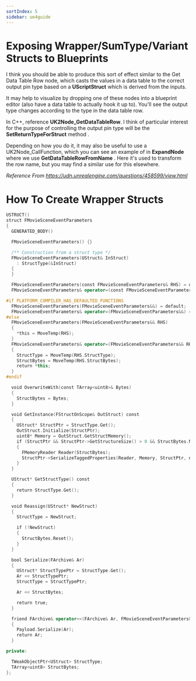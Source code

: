 ```yaml
---
sortIndex: 5
sidebar: ue4guide
---
```


# Exposing Wrapper/SumType/Variant Structs to Blueprints

I think you should be able to produce this sort of effect similar to the Get Data Table Row node, which casts the values in a data table to the correct output pin type based on a **UScriptStruct** which is derived from the inputs.

It may help to visualize by dropping one of these nodes into a blueprint editor (also have a data table to actually hook it up to). You'll see the output type changes according to the type in the data table row.

In C++, reference **UK2Node_GetDataTableRow**. I think of particular interest for the purpose of controlling the output pin type will be the **SetReturnTypeForStruct** method .

Depending on how you do it, it may also be useful to use a UK2Node_CallFunction, which you can see an example of in **ExpandNode** where we use **GetDataTableRowFromName** . Here it's used to transform the row name, but you may find a similar use for this elsewhere.

*Reference From <https://udn.unrealengine.com/questions/458599/view.html>*


# How To Create Wrapper Structs

```cpp
USTRUCT()
struct FMovieSceneEventParameters
{
  GENERATED_BODY()

  FMovieSceneEventParameters() {}

  /** Construction from a struct type */
  FMovieSceneEventParameters(UStruct& InStruct)
    : StructType(&InStruct)
  {
  }

  FMovieSceneEventParameters(const FMovieSceneEventParameters& RHS) = default;
  FMovieSceneEventParameters& operator=(const FMovieSceneEventParameters& RHS) = default;

#if PLATFORM_COMPILER_HAS_DEFAULTED_FUNCTIONS
  FMovieSceneEventParameters(FMovieSceneEventParameters&&) = default;
  FMovieSceneEventParameters& operator=(FMovieSceneEventParameters&&) = default;
#else
  FMovieSceneEventParameters(FMovieSceneEventParameters&& RHS)
  {
    *this = MoveTemp(RHS);
  }
  FMovieSceneEventParameters& operator=(FMovieSceneEventParameters&& RHS)
  {
    StructType = MoveTemp(RHS.StructType);
    StructBytes = MoveTemp(RHS.StructBytes);
    return *this;
  }
#endif

  void OverwriteWith(const TArray<uint8>& Bytes)
  {
    StructBytes = Bytes;
  }

  void GetInstance(FStructOnScope& OutStruct) const
  {
    UStruct* StructPtr = StructType.Get();
    OutStruct.Initialize(StructPtr);
    uint8* Memory = OutStruct.GetStructMemory();
    if (StructPtr && StructPtr->GetStructureSize() > 0 && StructBytes.Num())
    {
      FMemoryReader Reader(StructBytes);
      StructPtr->SerializeTaggedProperties(Reader, Memory, StructPtr, nullptr);
    }
  }

  UStruct* GetStructType() const
  {
    return StructType.Get();
  }

  void Reassign(UStruct* NewStruct)
  {
    StructType = NewStruct;

    if (!NewStruct)
    {
      StructBytes.Reset();
    }
  }

  bool Serialize(FArchive& Ar)
  {
    UStruct* StructTypePtr = StructType.Get();
    Ar << StructTypePtr;
    StructType = StructTypePtr;

    Ar << StructBytes;

    return true;
  }

  friend FArchive& operator<<(FArchive& Ar, FMovieSceneEventParameters& Payload)
  {
    Payload.Serialize(Ar);
    return Ar;
  }

private:

  TWeakObjectPtr<UStruct> StructType;
  TArray<uint8> StructBytes;
};

```
